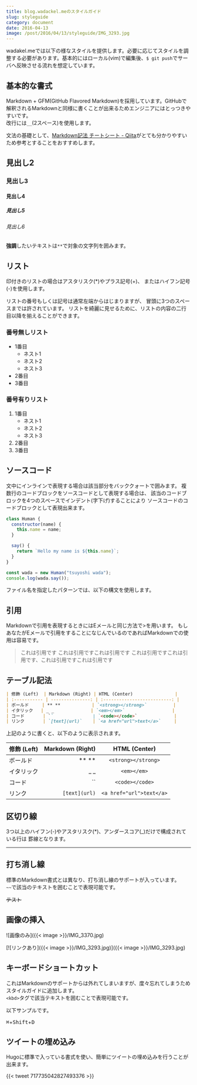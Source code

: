 ```yaml
---
title: blog.wadackel.meのスタイルガイド
slug: styleguide
category: document
date: 2016-04-13
image: /post/2016/04/13/styleguide/IMG_3293.jpg
---
```


wadakel.meでは以下の様なスタイルを提供します。必要に応じてスタイルを調整する必要があります。基本的にはローカル(vim)で編集後、`$ git push`でサーバへ反映させる流れを想定しています。


## 基本的な書式

Markdown + GFM(GitHub Flavored Markdown)を採用しています。GitHubで解釈されるMarkdownと同様に書くことが出来るためエンジニアにはとっつきやすいです。  
改行には`__`(2スペース)を使用します。

文法の基礎として、[Markdown記法 チートシート - Qiita](http://qiita.com/Qiita/items/c686397e4a0f4f11683d)がとても分かりやすいため参考とすることをおすすめします。

## 見出し2

### 見出し3

#### 見出し4

##### 見出し5

###### 見出し6

**強調**したいテキストは`**`で対象の文字列を囲みます。


## リスト

印付きのリストの場合はアスタリスク(*)やプラス記号(+)、
またはハイフン記号(-)を使用します。

リストの番号もしくは記号は通常左端からはじまりますが、
冒頭に3つのスペー スまでは許されています。
リストを綺麗に見せるために、リストの内容の二行目以降を揃えることができます。

### 番号無しリスト

* 1番目
    - ネスト1
    - ネスト2
    - ネスト3
* 2番目
* 3番目

### 番号有りリスト

1. 1番目
    - ネスト1
    - ネスト2
    - ネスト3
2. 2番目
3. 3番目


## ソースコード

文中にインラインで表現する場合は該当部分をバッククォートで囲みます。
複数行のコードブロックをソースコードとして表現する場合は、
該当のコードブロックを4つのスペースでインデント(字下げ)することにより
ソースコードのコードブロックとして表現出来ます。

```js:lib/Human.js
class Human {
  constructor(name) {
    this.name = name;
  }

  say() {
    return `Hello my name is ${this.name}`;
  }
}

const wada = new Human("tsuyoshi wada");
console.log(wada.say());
```

ファイル名を指定したパターンでは、以下の構文を使用します。


## 引用

Markdownで引用を表現するときにはEメールと同じ方法で>を用います。
もしあなたがEメールで引用をすることになじんでいるのであればMarkdownでの使用は容易です。

> これは引用です
> これは引用ですこれは引用です
> これは引用ですこれは引用です、これは引用ですこれは引用です


## テーブル記法

```markdown
| 修飾 (Left)  | Markdown (Right) | HTML (Center)                |
| :----------- | ---------------: | :--------------------------: |
| ボールド     | ** **            | `<strong></strong>`          |
| イタリック   | _ _              | `<em></em>`                  |
| コード       | ``               | `<code></code>`              |
| リンク       | `[text](url)`    | `<a href="url">text</a>`     |
```

上記のように書くと、以下のように表示されます。

| 修飾 (Left)  | Markdown (Right) | HTML (Center)                |
| :----------- | ---------------: | :--------------------------: |
| ボールド     | ** **            | `<strong></strong>`          |
| イタリック   | _ _              | `<em></em>`                  |
| コード       | ``               | `<code></code>`              |
| リンク       | `[text](url)`    | `<a href="url">text</a>`     |



## 区切り線

3つ以上のハイフン(-)やアスタリスク(*)、アンダースコア(_)だけで構成されている行は
罫線となります。

---


## 打ち消し線

標準のMarkdown書式とは異なり、打ち消し線のサポートが入っています。  
`~~`で該当のテキストを囲むことで表現可能です。

~~テスト~~


## 画像の挿入

![画像のみ]({{< image >}}/IMG_3370.jpg)

[![リンクあり]({{< image >}}/IMG_3293.jpg)]({{< image >}}/IMG_3293.jpg)



## キーボードショートカット

これはMarkdownのサポートからは外れてしまいますが、度々忘れてしまうためスタイルガイドに追加します。  
`<kbd>`タグで該当テキストを囲むことで表現可能です。

以下サンプルです。

<kbd>⌘</kbd>+<kbd>Shift</kbd>+<kbd>D</kbd>



## ツイートの埋め込み

Hugoに標準で入っている書式を使い、簡単にツイートの埋め込みを行うことが出来ます。

{{< tweet 717735042827493376 >}}

